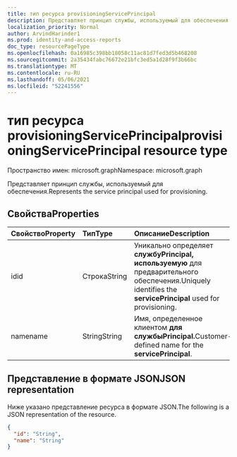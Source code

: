 ```yaml
---
title: тип ресурса provisioningServicePrincipal
description: Представляет принцип службы, используемый для обеспечения.
localization_priority: Normal
author: ArvindHarinder1
ms.prod: identity-and-access-reports
doc_type: resourcePageType
ms.openlocfilehash: 0a16985c398bb18058c11ac81d7fed3d5b468208
ms.sourcegitcommit: 2a35434fabc76672e21bfc3ed5a1d28f9f3b66bc
ms.translationtype: MT
ms.contentlocale: ru-RU
ms.lasthandoff: 05/06/2021
ms.locfileid: "52241556"
---
```

# <a name="provisioningserviceprincipal-resource-type"></a><span data-ttu-id="2f4aa-103">тип ресурса provisioningServicePrincipal</span><span class="sxs-lookup"><span data-stu-id="2f4aa-103">provisioningServicePrincipal resource type</span></span>

<span data-ttu-id="2f4aa-104">Пространство имен: microsoft.graph</span><span class="sxs-lookup"><span data-stu-id="2f4aa-104">Namespace: microsoft.graph</span></span>


<span data-ttu-id="2f4aa-105">Представляет принцип службы, используемый для обеспечения.</span><span class="sxs-lookup"><span data-stu-id="2f4aa-105">Represents the service principal used for provisioning.</span></span> 

## <a name="properties"></a><span data-ttu-id="2f4aa-106">Свойства</span><span class="sxs-lookup"><span data-stu-id="2f4aa-106">Properties</span></span>

| <span data-ttu-id="2f4aa-107">Свойство</span><span class="sxs-lookup"><span data-stu-id="2f4aa-107">Property</span></span>     | <span data-ttu-id="2f4aa-108">Тип</span><span class="sxs-lookup"><span data-stu-id="2f4aa-108">Type</span></span>        | <span data-ttu-id="2f4aa-109">Описание</span><span class="sxs-lookup"><span data-stu-id="2f4aa-109">Description</span></span> |
|:-------------|:------------|:------------|
|<span data-ttu-id="2f4aa-110">id</span><span class="sxs-lookup"><span data-stu-id="2f4aa-110">id</span></span>|<span data-ttu-id="2f4aa-111">Строка</span><span class="sxs-lookup"><span data-stu-id="2f4aa-111">String</span></span>|<span data-ttu-id="2f4aa-112">Уникально определяет **службуPrincipal, используемую** для предварительного обеспечения.</span><span class="sxs-lookup"><span data-stu-id="2f4aa-112">Uniquely identifies the **servicePrincipal** used for provisioning.</span></span>|
|<span data-ttu-id="2f4aa-113">name</span><span class="sxs-lookup"><span data-stu-id="2f4aa-113">name</span></span>|<span data-ttu-id="2f4aa-114">String</span><span class="sxs-lookup"><span data-stu-id="2f4aa-114">String</span></span>| <span data-ttu-id="2f4aa-115">Имя, определенное клиентом **для службыPrincipal.**</span><span class="sxs-lookup"><span data-stu-id="2f4aa-115">Customer-defined name for the **servicePrincipal**.</span></span>|

## <a name="json-representation"></a><span data-ttu-id="2f4aa-116">Представление в формате JSON</span><span class="sxs-lookup"><span data-stu-id="2f4aa-116">JSON representation</span></span>

<span data-ttu-id="2f4aa-117">Ниже указано представление ресурса в формате JSON.</span><span class="sxs-lookup"><span data-stu-id="2f4aa-117">The following is a JSON representation of the resource.</span></span>

<!-- {
  "blockType": "resource",
  "optionalProperties": [

  ],
  "@odata.type": "microsoft.graph.provisioningServicePrincipal",
  "baseType": null
}-->

```json
{
  "id": "String",
  "name": "String"
}
```

<!-- uuid: 16cd6b66-4b1a-43a1-adaf-3a886856ed98
2019-02-04 14:57:30 UTC -->
<!-- {
  "type": "#page.annotation",
  "description": "provisioningServicePrincipal resource",
  "keywords": "",
  "section": "documentation",
  "tocPath": ""
}-->


